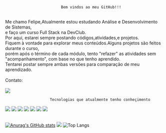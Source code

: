                              Bem vindos ao meu GitHub!!!

<br>
Me chamo Felipe,Atualmente estou estudando Análise e Desenvolvimento de Sistemas,<br>
e faço um curso Full Stack na DevClub.
<br>
Por aqui, estarei sempre postando códigos,atividades,e projetos.
<br>
Fiquem à vontade para explorar meus conteúdos.Alguns projetos são feitos durante o curso,<br>
porém após o término de cada módulo, tento "refazer" as atividades sem "acompanhamento",
com base no que tenho aprendido.<br>
Tentarei postar sempre ambas versões para comparação de meu aprendizado.
<br>
<br>
Contato:
<br>
<br>
<a href="www.linkedin.com/in/felipe-augusto-fialho"> <img src="https://img.shields.io/badge/LinkedIn-0077B5?style=for-the-badge&logo=linkedin&logoColor=white"/><a/>


                        Tecnologias que atualmente tenho conheçimento
                        
<img src="https://img.shields.io/badge/HTML5-E34F26?style=for-the-badge&logo=html5&logoColor=white"/>
<img src="https://img.shields.io/badge/CSS3-1572B6?style=for-the-badge&logo=css3&logoColor=white"/>
<img src="https://img.shields.io/badge/JavaScript-323330?style=for-the-badge&logo=javascript&logoColor=F7DF1E"/>
<img src="https://img.shields.io/badge/Python-14354C?style=for-the-badge&logo=python&logoColor=white"/>
<img src="https://img.shields.io/badge/Figma-F24E1E?style=for-the-badge&logo=figma&logoColor=white"/>
<img src="https://img.shields.io/badge/PyCharm-000000.svg?&style=for-the-badge&logo=PyCharm&logoColor=white"/>
<img src="https://img.shields.io/badge/Visual_Studio_Code-0078D4?style=for-the-badge&logo=visual%20studio%20code&logoColor=white"/>
<br>
<br>

[![Anurag's GitHub stats](https://github-readme-stats.vercel.app/api?username=FelipeAugustoFialho)](https://github.com/anuraghazra/github-readme-stats)
![](https://komarev.com/ghpvc/?username=FelipeAugustoFialho&label=Total+Visitas+No+Perfil)
![Top Langs](https://github-readme-stats.vercel.app/api/top-langs/?username=FelipeAugustoFialho&size_weight=0.5&count_weight=0.5)




